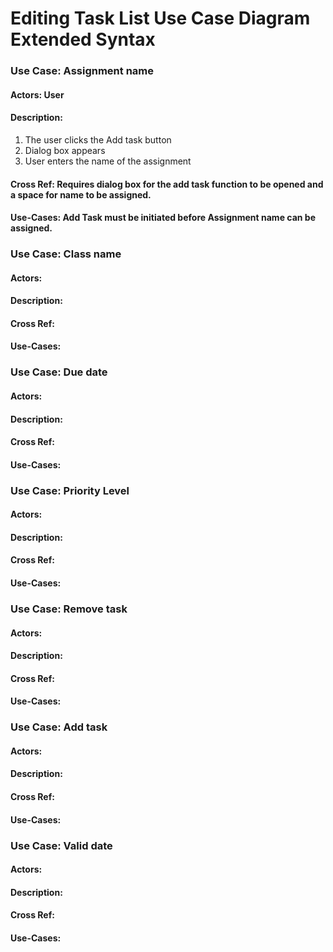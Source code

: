 # Editing Task List Use Case Diagram Extended Syntax

### Use Case: Assignment name
#### Actors: User
#### Description: 
1. The user clicks the Add task button
1. Dialog box appears
1. User enters the name of the assignment
#### Cross Ref: Requires dialog box for the add task function to be opened and a space for name to be assigned.
#### Use-Cases: Add Task must be initiated before Assignment name can be assigned.

### Use Case: Class name
#### Actors:
#### Description:
#### Cross Ref:
#### Use-Cases:

### Use Case: Due date
#### Actors:
#### Description:
#### Cross Ref:
#### Use-Cases:

### Use Case: Priority Level
#### Actors:
#### Description:
#### Cross Ref:
#### Use-Cases:

### Use Case: Remove task
#### Actors:
#### Description:
#### Cross Ref:
#### Use-Cases:

### Use Case: Add task
#### Actors:
#### Description:
#### Cross Ref:
#### Use-Cases:

### Use Case: Valid date
#### Actors:
#### Description:
#### Cross Ref:
#### Use-Cases:

